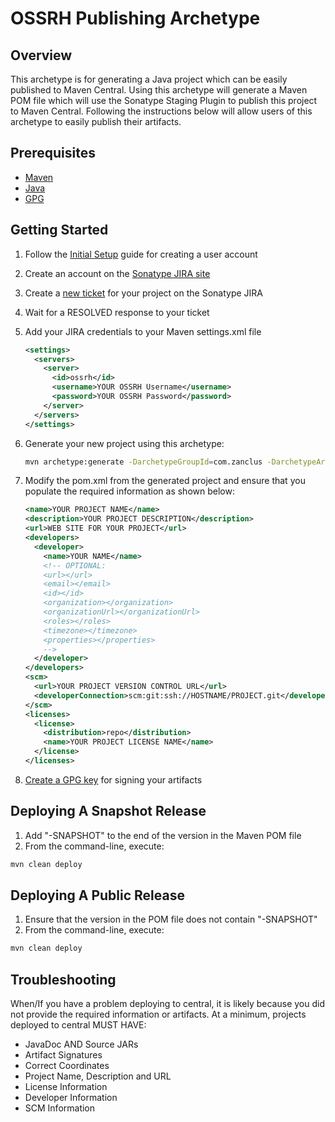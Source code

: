 # OSSRH Publishing Archetype

## Overview

This archetype is for generating a Java project which can be easily published to Maven Central. Using this archetype
will generate a Maven POM file which will use the Sonatype Staging Plugin to publish this project to Maven Central. 
Following the instructions below will allow users of this archetype to easily publish their artifacts.

## Prerequisites
* [Maven](http://maven.apache.org/)
* [Java](http://java.net/)
* [GPG](https://www.gnupg.org/)

## Getting Started
1. Follow the [Initial Setup](http://central.sonatype.org/pages/ossrh-guide.html) guide for creating a user account
  1. Create an account on the [Sonatype JIRA site](https://issues.sonatype.org/secure/Signup!default.jspa)
  2. Create a [new ticket](https://issues.sonatype.org/secure/CreateIssue.jspa?issuetype=21&pid=10134) for your project on the Sonatype JIRA
  3. Wait for a RESOLVED response to your ticket
2. Add your JIRA credentials to your Maven settings.xml file

    ```xml
    <settings>
      <servers>
        <server>
          <id>ossrh</id>
          <username>YOUR OSSRH Username</username>
          <password>YOUR OSSRH Password</password>
        </server>
      </servers>
    </settings>
    ```
3. Generate your new project using this archetype:

    ```bash
    mvn archetype:generate -DarchetypeGroupId=com.zanclus -DarchetypeArtifactId=ossrh-publish-archetype
    ```
4. Modify the pom.xml from the generated project and ensure that you populate the required information as shown below:

    ```xml
    <name>YOUR PROJECT NAME</name>
    <description>YOUR PROJECT DESCRIPTION</description>
    <url>WEB SITE FOR YOUR PROJECT</url>
    <developers>
      <developer>
        <name>YOUR NAME</name>
        <!-- OPTIONAL:
        <url></url>
        <email></email>
        <id></id>
        <organization></organization>
        <organizationUrl></organizationUrl>
        <roles></roles>
        <timezone></timezone>
        <properties></properties>
        -->
      </developer>
    </developers>
    <scm>
      <url>YOUR PROJECT VERSION CONTROL URL</url>
      <developerConnection>scm:git:ssh://HOSTNAME/PROJECT.git</developerConnection>
    </scm>
    <licenses>
      <license>
        <distribution>repo</distribution>
        <name>YOUR PROJECT LICENSE NAME</name>
      </license>
    </licenses>
    ```
5. [Create a GPG key](http://central.sonatype.org/pages/working-with-pgp-signatures.html) for signing your artifacts

## Deploying A Snapshot Release
1. Add "-SNAPSHOT" to the end of the version in the Maven POM file
2. From the command-line, execute:

```bash
mvn clean deploy
```

## Deploying A Public Release
1. Ensure that the version in the POM file does not contain "-SNAPSHOT"
2. From the command-line, execute:

```bash
mvn clean deploy
```

## Troubleshooting

When/If you have a problem deploying to central, it is likely because you did not provide the required information
or artifacts. At a minimum, projects deployed to central MUST HAVE:

* JavaDoc AND Source JARs
* Artifact Signatures
* Correct Coordinates
* Project Name, Description and URL
* License Information
* Developer Information
* SCM Information
